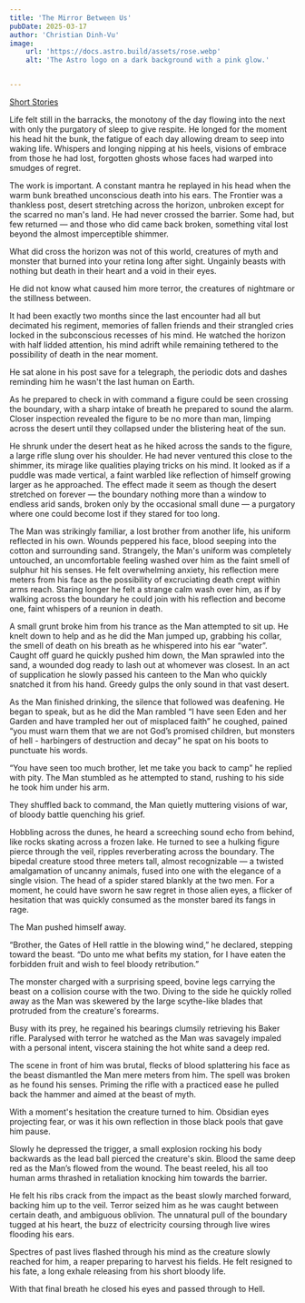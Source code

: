 ```yaml
---
title: 'The Mirror Between Us'
pubDate: 2025-03-17
author: 'Christian Dinh-Vu'
image:
    url: 'https://docs.astro.build/assets/rose.webp'
    alt: 'The Astro logo on a dark background with a pink glow.'


---
```


[Short Stories](/shortstories)

Life felt still in the barracks, the monotony of the day flowing into the next with only the purgatory of sleep to give respite. He longed for the moment his head hit the bunk, the fatigue of each day allowing dream to seep into waking life. Whispers and longing nipping at his heels, visions of embrace from those he had lost, forgotten ghosts whose faces had warped into smudges of regret. 

The work is important. A constant mantra he replayed in his head when the warm bunk breathed unconscious death into his ears. The Frontier was a thankless post, desert stretching across the horizon, unbroken except for the scarred no man's land. He had never crossed the barrier. Some had, but few returned — and those who did came back broken, something vital lost beyond the almost imperceptible shimmer.

What did cross the horizon was not of this world, creatures of myth and monster that burned into your retina long after sight. Ungainly beasts with nothing but death in their heart and a void in their eyes. 

He did not know what caused him more terror, the creatures of nightmare or the stillness between. 

It had been exactly two months since the last encounter had all but decimated his regiment, memories of fallen friends and their strangled cries locked in the subconscious recesses of his mind. He watched the horizon with half lidded attention, his mind adrift while remaining tethered to the possibility of death in the near moment. 

He sat alone in his post save for a telegraph, the periodic dots and dashes reminding him he wasn't the last human on Earth. 

As he prepared to check in with command a figure could be seen crossing the boundary, with a sharp intake of breath he prepared to sound the alarm. Closer inspection revealed the figure to be no more than man, limping across the desert until they collapsed under the blistering heat of the sun.

He shrunk under the desert heat as he hiked across the sands to the figure, a large rifle slung over his shoulder. He had never ventured this close to the shimmer, its mirage like qualities playing tricks on his mind. It looked as if a puddle was made vertical, a faint warbled like reflection of himself growing larger as he approached. The effect made it seem as though the desert stretched on forever — the boundary nothing more than a window to endless arid sands, broken only by the occasional small dune — a purgatory where one could become lost if they stared for too long.

The Man was strikingly familiar, a lost brother from another life, his uniform reflected in his own. Wounds peppered his face, blood seeping into the cotton and surrounding sand. Strangely, the Man's uniform was completely untouched, an uncomfortable feeling washed over him as the faint smell of sulphur hit his senses. 
He felt overwhelming anxiety, his reflection mere meters from his face as the possibility of excruciating death crept within arms reach. Staring longer he felt a strange calm wash over him, as if by walking across the boundary he could join with his reflection and become one, faint whispers of a reunion in death. 

A small grunt broke him from his trance as the Man attempted to sit up. He knelt down to help and as he did the Man jumped up, grabbing his collar, the smell of death on his breath as he whispered into his ear “water”. Caught off guard he quickly pushed him down, the Man sprawled into the sand, a wounded dog ready to lash out at whomever was closest. In an act of supplication he slowly passed his canteen to the Man who quickly snatched it from his hand. Greedy gulps the only sound in that vast desert. 

As the Man finished drinking, the silence that followed was deafening. He began to speak, but as he did the Man rambled “I have seen Eden and her Garden and have trampled her out of misplaced faith” he coughed, pained “you must warn them that we are not God’s promised children, but monsters of hell - harbingers of destruction and decay” he spat on his boots to punctuate his words. 

“You have seen too much brother, let me take you back to camp” he replied with pity. The Man stumbled as he attempted to stand, rushing to his side he took him under his arm. 

They shuffled back to command, the Man quietly muttering visions of war, of bloody battle quenching his grief. 

Hobbling across the dunes, he heard a screeching sound echo from behind, like rocks skating across a frozen lake.
He turned to see a hulking figure pierce through the veil, ripples reverberating across the boundary. The bipedal creature stood three meters tall, almost recognizable — a twisted amalgamation of uncanny animals, fused into one with the elegance of a single vision. The head of a spider stared blankly at the two men. For a moment, he could have sworn he saw regret in those alien eyes, a flicker of hesitation that was quickly consumed as the monster bared its fangs in rage.

The Man pushed himself away.

“Brother, the Gates of Hell rattle in the blowing wind,” he declared, stepping toward the beast. “Do unto me what befits my station, for I have eaten the forbidden fruit and wish to feel bloody retribution.” 

The monster charged with a surprising speed, bovine legs carrying the beast on a collision course with the two. Diving to the side he quickly rolled away as the Man was skewered by the large scythe-like blades that protruded from the creature's forearms. 

Busy with its prey, he regained his bearings clumsily retrieving his Baker rifle. Paralysed with terror he watched as the Man was savagely impaled with a personal intent, viscera staining the hot white sand a deep red. 

The scene in front of him was brutal, flecks of blood splattering his face as the beast dismantled the Man mere meters from him. The spell was broken as he found his senses. Priming the rifle with a practiced ease he pulled back the hammer and aimed at the beast of myth.

With a moment's hesitation the creature turned to him. Obsidian eyes projecting fear, or was it his own reflection in those black pools that gave him pause. 

Slowly he depressed the trigger, a small explosion rocking his body backwards as the lead ball pierced the creature's skin. Blood the same deep red as the Man’s flowed from the wound. The beast reeled, his all too human arms thrashed in retaliation knocking him towards the barrier.

He felt his ribs crack from the impact as the beast slowly marched forward, backing him up to the veil. Terror seized him as he was caught between certain death, and ambiguous oblivion. The unnatural pull of the boundary tugged at his heart, the buzz of electricity coursing through live wires flooding his ears. 

Spectres of past lives flashed through his mind as the creature slowly reached for him, a reaper preparing to harvest his fields. He felt resigned to his fate, a long exhale releasing from his short bloody life. 

With that final breath he closed his eyes and passed through to Hell.







